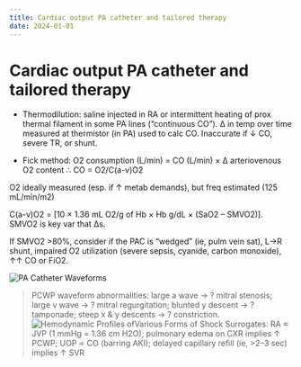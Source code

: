 ```yaml
---
title: Cardiac output PA catheter and tailored therapy
date: 2024-01-01
---
```

# Cardiac output PA catheter and tailored therapy

* Thermodilution: saline injected in RA or intermittent heating of prox thermal filament in some PA lines (“continuous CO”). ∆ in temp over time measured at thermistor (in PA) used to calc CO. Inaccurate if ↓ CO, severe TR, or shunt.

* Fick method: O2 consumption (L/min) = CO (L/min) × ∆ arteriovenous O2 content ∴ CO = O2/C(a-v)O2

O2 ideally measured (esp. if ↑ metab demands), but freq estimated (125 mL/min/m2)

C(a-v)O2 = [10 × 1.36 mL O2/g of Hb × Hb g/dL × (SaO2 – SMVO2)]. SMVO2 is key var that ∆s.

If SMVO2 >80%, consider if the PAC is “wedged” (ie, pulm vein sat), L→R shunt, impaired O2 utilization (severe sepsis, cyanide, carbon monoxide), ↑↑ CO or FiO2.

![PA Catheter Waveforms](https://i.imgur.com/Al3Rg4Z.png)
> PCWP waveform abnormalities: large a wave → ? mitral stenosis; large v wave → ? mitral regurgitation; blunted y descent → ? tamponade; steep x & y descents → ? constriction.
![Hemodynamic Profiles ofVarious Forms of Shock](https://i.imgur.com/PXGxKIA.png)
Surrogates: RA ≈ JVP (1 mmHg = 1.36 cm H2O); pulmonary edema on CXR implies ↑ PCWP; UOP ∝ CO (barring AKI); delayed capillary refill (ie, >2–3 sec) implies ↑ SVR

